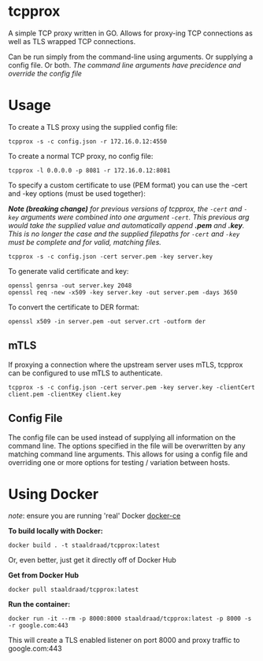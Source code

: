 # tcpprox


A simple TCP proxy written in GO. Allows for proxy-ing TCP connections as well as TLS wrapped TCP connections.

Can be run simply from the command-line using arguments. Or supplying a config file. Or both.
_The command line arguments have precidence and override the config file_

# Usage

To create a TLS proxy using the supplied config file:

```
tcpprox -s -c config.json -r 172.16.0.12:4550
```

To create a normal TCP proxy,  no config file:

```
tcpprox -l 0.0.0.0 -p 8081 -r 172.16.0.12:8081
```

To specify a custom certificate to use (PEM format) you can use the -cert and -key options (must be used together):

___Note (breaking change)__ for previous versions of tcpprox, the `-cert` and `-key` arguments were combined into one argument `-cert`. This previous arg would take the supplied value and automatically append **.pem** and **.key**. This is no longer the case and the supplied filepaths for `-cert` and `-key` must be complete and for valid, matching files._   

```
tcpprox -s -c config.json -cert server.pem -key server.key
```

To generate valid certificate and key:

```
openssl genrsa -out server.key 2048
openssl req -new -x509 -key server.key -out server.pem -days 3650
```

To convert the certificate to DER format:

```
openssl x509 -in server.pem -out server.crt -outform der
```


## mTLS

If proxying a connection where the upstream server uses mTLS, tcpprox can be configured to use mTLS to authenticate.

```
tcpprox -s -c config.json -cert server.pem -key server.key -clientCert client.pem -clientKey client.key
```

## Config File

The config file can be used instead of supplying all information on the command line. The options specified in the file will be overwritten by any matching command line arguments. This allows for using a config file and overriding one or more options for testing / variation between hosts.

# Using Docker

_note_: ensure you are running 'real' Docker [docker-ce](https://docs.docker.com/install/#supported-platforms)

**To build locally with Docker:**

```
docker build . -t staaldraad/tcpprox:latest
```

Or, even better, just get it directly off of Docker Hub

**Get from Docker Hub**

```
docker pull staaldraad/tcpprox:latest
```

**Run the container:**

```
docker run -it --rm -p 8000:8000 staaldraad/tcpprox:latest -p 8000 -s -r google.com:443
```

This will create a TLS enabled listener on port 8000 and proxy traffic to google.com:443

